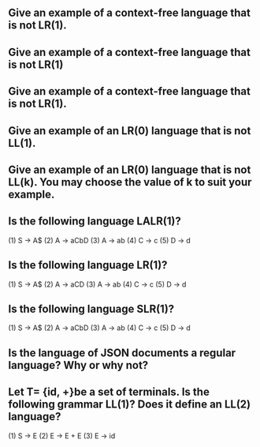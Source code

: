 ## Give an example of a context-free language that is not LR(1).

## Give an example of a context-free language that is not LR(1)

## Give an example of a context-free language that is not LR(1).

## Give an example of an LR(0) language that is not LL(1).

## Give an example of an LR(0) language that is not LL(k). You may choose the value of k to suit your example.



## Is the following language LALR(1)?

(1) S → A$
(2) A → aCbD
(3) A → ab
(4) C → c
(5) D → d

## Is the following language LR(1)?

(1) S → A$
(2) A → aCD
(3) A → ab
(4) C → c
(5) D → d

## Is the following language SLR(1)?

(1) S → A$
(2) A → aCbD
(3) A → ab
(4) C → c
(5) D → d

## Is the language of JSON documents a regular language? Why or why not?

## Let T= {id, +}be a set of terminals. Is the following grammar LL(1)? Does it define an LL(2) language?

(1) S → E
(2) E → E + E
(3) E → id

